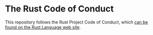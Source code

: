 # The Rust Code of Conduct

This repository follows the Rust Project Code of Conduct, which [can be found on the Rust Language web site](https://www.rust-lang.org/conduct.html).
